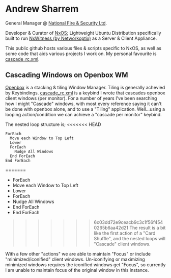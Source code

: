 # Andrew Sharrem
General Manager @ [National Fire & Security Ltd](https://www.nfs.nz/).

Developer & Curator of [NxOS](https://support.nfs.co.nz/menu/nxwitness/nxos-versions);
  Lightweight Ubuntu Distribution specifically built to run [NxWitness (by Networkoptix)](https://www.networkoptix.com/nx-witness/) as a Server & Client Appliance.

This public github hosts various files & scripts specific to NxOS, as well as some code that aids various projects I work on.
My personal favourite is [cascade_rc.xml](https://asharrem.github.io/cascade_rc.xml).
## Cascading Windows on Openbox WM
[Openbox](http://openbox.org/) is a stacking & tiling Window Manager. Tiling is generally achevied by Keybindings.
  [cascade_rc.xml](https://asharrem.github.io/cascade_rc.xml) is a keybind I wrote that cascades openbox client windows (per monitor).
  For a number of years I've been searching how I might "Cascade" windows, with most every reference saying it can't be done with openbox alone, and to use a "Tiling" application. Well...using a looping action/condition we can achieve a "cascade per monitor" keybind.

The nested loop structure is;
<<<<<<< HEAD
```
ForEach
  Move each Window to Top Left
  Lower
  ForEach
    Nudge All Windows
  End ForEach
End ForEach
```
=======
- ForEach
 - Move each Window to Top Left
 - Lower
  - ForEach
   - Nudge All Windows
  - End ForEach
- End ForEach

>>>>>>> 6c03dd72e9ceacb9c3c1f56f4540265b6aa42d21
The result is a bit like the first action of a "Card Shuffle", and the nested loops will "Cascade" client windows.

With a few other "actions" we are able to maintain "Focus" or include "minimized/iconified" client windows. Un-iconifying or maximizing minimized windows requires the iconified windows get "Focus", so currently I am unable to maintain focus of the original window in this instance.
